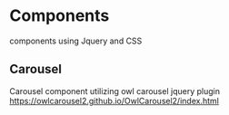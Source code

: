 # Components
components using Jquery and CSS
## Carousel
Carousel component utilizing owl carousel jquery plugin
https://owlcarousel2.github.io/OwlCarousel2/index.html
